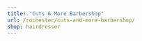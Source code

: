 ```yaml
---
title: "Cuts & More Barbershop"
url: /rochester/cuts-and-more-barbershop/
shop: hairdresser
---
```

